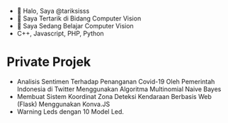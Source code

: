 - 👋 Halo, Saya @tariksisss
- 👀 Saya Tertarik di Bidang Computer Vision
- 🌱 Saya Sedang Belajar Computer Vision
- C++, Javascript, PHP, Python

# Private Projek
- Analisis Sentimen Terhadap Penanganan Covid-19 Oleh Pemerintah Indonesia di Twitter Menggunakan Algoritma Multinomial Naive Bayes
- Membuat Sistem Koordinat Zona Deteksi Kendaraan Berbasis Web (Flask) Menggunakan Konva.JS
- Warning Leds dengan 10 Model Led.
